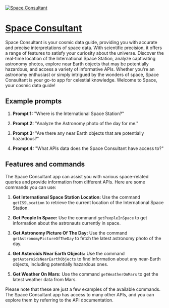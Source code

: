[![Space Consultant](https://files.oaiusercontent.com/file-0pHejC1r2iW9WTqrLY4urfeY?se=2123-10-14T17%3A17%3A38Z&sp=r&sv=2021-08-06&sr=b&rscc=max-age%3D31536000%2C%20immutable&rscd=attachment%3B%20filename%3D734ae17e-92a9-44d3-90da-bc1f0029fd41.png&sig=duNdqOBdneJ0rBqGtGb0N3h01/5vH22iQ81PUMEwifE%3D)](https://chat.openai.com/g/g-mjxYaLN3f-space-consultant)

# [Space Consultant](https://chat.openai.com/g/g-mjxYaLN3f-space-consultant)

Space Consultant is your cosmic data guide, providing you with accurate and precise interpretations of space data. With scientific precision, it offers a range of features to satisfy your curiosity about the universe. Discover the real-time location of the International Space Station, analyze captivating astronomy photos, explore near Earth objects that may be potentially hazardous, and access a variety of informative APIs. Whether you're an astronomy enthusiast or simply intrigued by the wonders of space, Space Consultant is your go-to app for celestial knowledge. Welcome to Space, your cosmic data guide!

## Example prompts

1. **Prompt 1:** "Where is the International Space Station?"

2. **Prompt 2:** "Analyze the Astronomy photo of the day for me."

3. **Prompt 3:** "Are there any near Earth objects that are potentially hazardous?"

4. **Prompt 4:** "What APIs data does the Space Consultant have access to?"

## Features and commands

The Space Consultant app can assist you with various space-related queries and provide information from different APIs. Here are some commands you can use:

1. **Get International Space Station Location:** Use the command `getISSLocation` to retrieve the current location of the International Space Station.

2. **Get People In Space:** Use the command `getPeopleInSpace` to get information about the astronauts currently in space.

3. **Get Astronomy Picture Of The Day:** Use the command `getAstronomyPictureOfTheDay` to fetch the latest astronomy photo of the day.

4. **Get Asteroids Near Earth Objects:** Use the command `getAsteroidsNearEarthObjects` to find information about any near-Earth objects, including potentially hazardous ones.

5. **Get Weather On Mars:** Use the command `getWeatherOnMars` to get the latest weather data from Mars.

Please note that these are just a few examples of the available commands. The Space Consultant app has access to many other APIs, and you can explore them by referring to the API documentation.